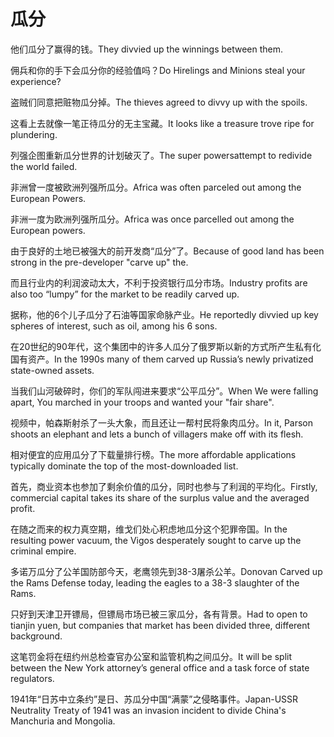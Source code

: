 # 瓜分

<p><span class="chinese">他们瓜分了赢得的钱。</span><span class="english">They divvied up the winnings between them.</span></p>

<p><span class="chinese">佣兵和你的手下会瓜分你的经验值吗？</span><span class="english">Do Hirelings and Minions steal your experience?</span></p>

<p><span class="chinese">盗贼们同意把赃物瓜分掉。</span><span class="english">The thieves agreed to divvy up with the spoils.</span></p>

<p><span class="chinese">这看上去就像一笔正待瓜分的无主宝藏。</span><span class="english">It looks like a treasure trove ripe for plundering.</span></p>

<p><span class="chinese">列强企图重新瓜分世界的计划破灭了。</span><span class="english">The super powersattempt to redivide the world failed.</span></p>

<p><span class="chinese">非洲曾一度被欧洲列强所瓜分。</span><span class="english">Africa was often parceled out among the European Powers.</span></p>

<p><span class="chinese">非洲一度为欧洲列强所瓜分。</span><span class="english">Africa was once parcelled out among the European powers.</span></p>

<p><span class="chinese">由于良好的土地已被强大的前开发商“瓜分”了。</span><span class="english">Because of good land has been strong in the pre-developer "carve up" the.</span></p>

<p><span class="chinese">而且行业内的利润波动太大，不利于投资银行瓜分市场。</span><span class="english">Industry profits are also too “lumpy” for the market to be readily carved up.</span></p>

<p><span class="chinese">据称，他的6个儿子瓜分了石油等国家命脉产业。</span><span class="english">He reportedly divvied up key spheres of interest, such as oil, among his 6 sons.</span></p>

<p><span class="chinese">在20世纪的90年代，这个集团中的许多人瓜分了俄罗斯以新的方式所产生私有化国有资产。</span><span class="english">In the 1990s many of them carved up Russia’s newly privatized state-owned assets.</span></p>

<p><span class="chinese">当我们山河破碎时，你们的军队闯进来要求“公平瓜分”。</span><span class="english">When We were falling apart, You marched in your troops and wanted your "fair share".</span></p>

<p><span class="chinese">视频中，帕森斯射杀了一头大象，而且还让一帮村民将象肉瓜分。</span><span class="english">In it, Parson shoots an elephant and lets a bunch of villagers make off with its flesh.</span></p>

<p><span class="chinese">相对便宜的应用瓜分了下载量排行榜。</span><span class="english">The more affordable applications typically dominate the top of the most-downloaded list.</span></p>

<p><span class="chinese">首先，商业资本也参加了剩余价值的瓜分，同时也参与了利润的平均化。</span><span class="english">Firstly, commercial capital takes its share of the surplus value and the averaged profit.</span></p>

<p><span class="chinese">在随之而来的权力真空期，维戈们处心积虑地瓜分这个犯罪帝国。</span><span class="english">In the resulting power vacuum, the Vigos desperately sought to carve up the criminal empire.</span></p>

<p><span class="chinese">多诺万瓜分了公羊国防部今天，老鹰领先到38-3屠杀公羊。</span><span class="english">Donovan Carved up the Rams Defense today, leading the eagles to a 38-3 slaughter of the Rams.</span></p>

<p><span class="chinese">只好到天津卫开镖局，但镖局市场已被三家瓜分，各有背景。</span><span class="english">Had to open to tianjin yuen, but companies that market has been divided three, different background.</span></p>

<p><span class="chinese">这笔罚金将在纽约州总检查官办公室和监管机构之间瓜分。</span><span class="english">It will be split between the New York attorney’s general office and a task force of state regulators.</span></p>

<p><span class="chinese">1941年“日苏中立条约”是日、苏瓜分中国“满蒙”之侵略事件。</span><span class="english">Japan-USSR Neutrality Treaty of 1941 was an invasion incident to divide China's Manchuria and Mongolia.</span></p>

